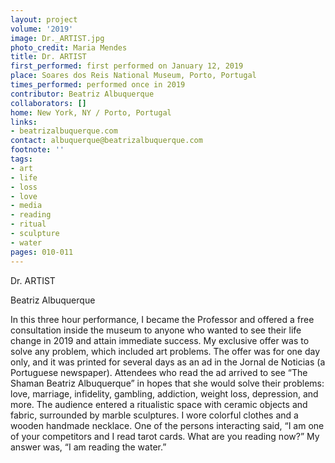 ```yaml
---
layout: project
volume: '2019'
image: Dr._ARTIST.jpg
photo_credit: Maria Mendes
title: Dr. ARTIST
first_performed: first performed on January 12, 2019
place: Soares dos Reis National Museum, Porto, Portugal
times_performed: performed once in 2019
contributor: Beatriz Albuquerque
collaborators: []
home: New York, NY / Porto, Portugal
links:
- beatrizalbuquerque.com
contact: albuquerque@beatrizalbuquerque.com
footnote: ''
tags:
- art
- life
- loss
- love
- media
- reading
- ritual
- sculpture
- water
pages: 010-011
---
```



Dr. ARTIST

Beatriz Albuquerque

In this three hour performance, I became the Professor  and offered a free consultation inside the museum to anyone who wanted to see their life change in 2019 and attain immediate success. My exclusive offer was to solve any problem, which included art problems. The offer was for one day only, and it was printed for several days as an ad in the Jornal de Noticias (a Portuguese newspaper). Attendees who read the ad arrived to see “The Shaman Beatriz Albuquerque” in hopes that she would solve their problems: love, marriage, infidelity, gambling, addiction, weight loss, depression, and more. The audience entered a ritualistic space with ceramic objects and fabric, surrounded by marble sculptures. I wore colorful clothes and a wooden handmade necklace. One of the persons interacting said, “I am one of your competitors and I read tarot cards. What are you reading now?” My answer was, “I am reading the water.”
